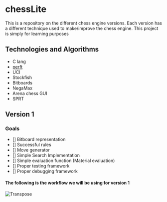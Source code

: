 # chessLite
This is a repository on the different chess engine versions. Each version has a different technique used to make/improve the chess engine. This project is simply for learning purposes

## Technologies and Algorithms
- C lang
- [perft](https://www.chessprogramming.org/Perft)
- UCI
- Stockfish
- Bitboards
- NegaMax
- Arena chess GUI
- SPRT

## Version 1
### Goals
- [] Bitboard representation
- [] Successful rules
- [] Move generator
- [] Simple Search Implementation
- [] Simple evaluation function (Material evaluation)
- [] Proper testing framework
- [] Proper debugging framework
#### The following is the workflow we will be using for version 1
![Transpose](https://github.com/user-attachments/assets/43312057-d0ad-44bd-be93-ff7ae045f93e)
